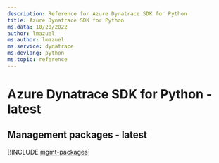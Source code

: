 ```yaml
---
description: Reference for Azure Dynatrace SDK for Python
title: Azure Dynatrace SDK for Python
ms.data: 10/20/2022
author: lmazuel
ms.author: lmazuel
ms.service: dynatrace
ms.devlang: python
ms.topic: reference
---
```

# Azure Dynatrace SDK for Python - latest

## Management packages - latest
[!INCLUDE [mgmt-packages](dynatrace-mgmt-index.md)]